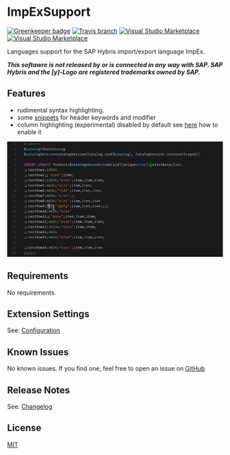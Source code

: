 # ImpExSupport

[![Greenkeeper badge](https://badges.greenkeeper.io/simplyRoba/ImpExSupport.svg)](https://greenkeeper.io/)
[![Travis branch](https://img.shields.io/travis/simplyRoba/ImpExSupport/master.svg)](https://travis-ci.org/simplyRoba/ImpExSupport)
[![Visual Studio Marketplace](https://img.shields.io/vscode-marketplace/v/simplyRoba.impex-support.svg)](https://marketplace.visualstudio.com/items?itemName=simplyRoba.impex-support)
[![Visual Studio Marketplace](https://img.shields.io/vscode-marketplace/d/simplyRoba.impex-support.svg)](https://marketplace.visualstudio.com/items?itemName=simplyRoba.impex-support)

Languages support for the SAP Hybris import/export language ImpEx.

**_This softawre is not released by or is connected in any way with SAP. SAP Hybris and the [y]-Logo are registered trademarks owned by SAP._**

## Features

* rudimental syntax highlighting.
* some [snippets](docs/Snippets.md) for header keywords and modifier
* column highlighting (experimental) disabled by default see [here](docs/Configuration.md#columnhighlighting) how to enable it

![columnhighlighting_preview](/images/columnhighlighting_preview.gif)

## Requirements

No requirements.

## Extension Settings

See: [Configuration](doc/Configuration.md)

## Known Issues

No known issues.
If you find one, feel free to open an issue on [GitHub](https://github.com/simplyRoba/ImpExSupport/issues)

## Release Notes

See: [Changelog](CHANGELOG.md)

## License

[MIT](LICENSE)
